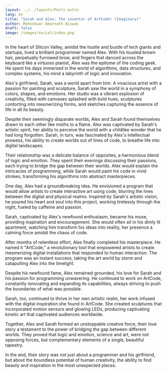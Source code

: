 ```yaml
---
layout: ../../layouts/Posts.astro
lang: en
title: "Sarah and Alex: The inventor of ArtCode! (Imaginary)"
author: Moheshwar Amarnath Biswas
draft: false
image: /images/social/index.png
---
```


In the heart of Silicon Valley, amidst the hustle and bustle of tech giants and startups, lived a brilliant programmer named Alex. With his tousled brown hair, perpetually furrowed brow, and fingers that danced across the keyboard like a virtuoso pianist, Alex was the epitome of the coding geek. He spent his days immersed in the world of algorithms, data structures, and complex systems, his mind a labyrinth of logic and innovation.

Alex's girlfriend, Sarah, was a world apart from him. A vivacious artist with a passion for painting and sculpture, Sarah saw the world in a symphony of colors, shapes, and emotions. Her studio was a vibrant explosion of creativity, filled with canvases splashed with bold hues, sculptures contorting into mesmerizing forms, and sketches capturing the essence of life in all its beauty.

Despite their seemingly disparate worlds, Alex and Sarah found themselves drawn to each other like moths to a flame. Alex was captivated by Sarah's artistic spirit, her ability to perceive the world with a childlike wonder that he had long forgotten. Sarah, in turn, was fascinated by Alex's intellectual prowess, his ability to create worlds out of lines of code, to breathe life into digital landscapes.

Their relationship was a delicate balance of opposites, a harmonious blend of logic and emotion. They spent their evenings discussing their passions, each trying to bridge the gap between their worlds. Alex would explain the intricacies of programming, while Sarah would paint his code in vivid strokes, transforming his algorithms into abstract masterpieces.

One day, Alex had a groundbreaking idea. He envisioned a program that would allow artists to create interactive art using code, blurring the lines between the digital and physical realms. Inspired by Sarah's artistic vision, he poured his heart and soul into this project, working tirelessly through the night, fueled by caffeine and passion.

Sarah, captivated by Alex's newfound enthusiasm, became his muse, providing inspiration and encouragement. She would often sit in his dimly lit apartment, watching him transform his ideas into reality, her presence a calming force amidst the chaos of code.

After months of relentless effort, Alex finally completed his masterpiece. He named it "ArtCode," a revolutionary tool that empowered artists to create mesmerizing digital installations that responded to human interaction. The program was an instant success, taking the art world by storm and catapulting Alex into the limelight.

Despite his newfound fame, Alex remained grounded, his love for Sarah and his passion for programming unwavering. He continued to work on ArtCode, constantly innovating and expanding its capabilities, always striving to push the boundaries of what was possible.

Sarah, too, continued to thrive in her own artistic realm, her work infused with the digital inspiration she found in ArtCode. She created sculptures that incorporated motion sensors and glowing LEDs, producing captivating kinetic art that captivated audiences worldwide.

Together, Alex and Sarah formed an unstoppable creative force, their love story a testament to the power of bridging the gap between different worlds. They proved that logic and emotion, science and art, were not opposing forces, but complementary elements of a single, beautiful tapestry.

In the end, their story was not just about a programmer and his girlfriend, but about the boundless potential of human creativity, the ability to find beauty and inspiration in the most unexpected places.
